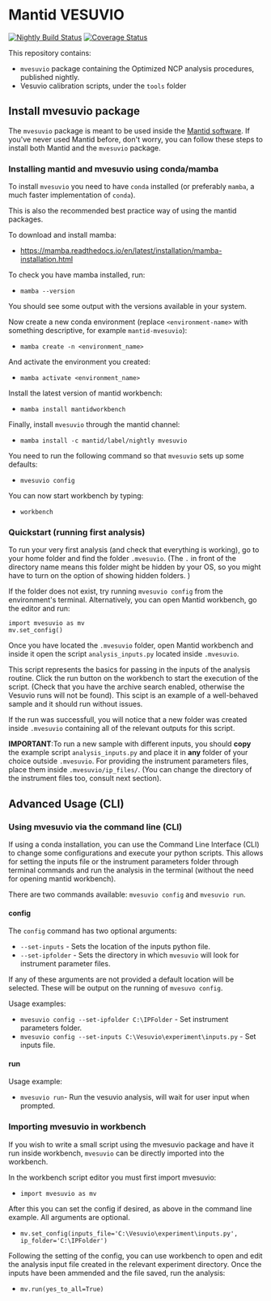 # Mantid VESUVIO

[![Nightly Build Status](https://github.com/mantidproject/vesuvio/actions/workflows/deploy_conda_nightly.yml/badge.svg)](https://github.com/mantidproject/vesuvio/actions/workflows/deploy_conda_nightly.yml)
[![Coverage Status](https://coveralls.io/repos/github/mantidproject/vesuvio/badge.svg?branch=main)](https://coveralls.io/github/mantidproject/vesuvio?branch=main)

This repository contains:
- `mvesuvio` package containing the Optimized NCP analysis procedures, published nightly.
- Vesuvio calibration scripts, under the `tools` folder

## Install mvesuvio package
The `mvesuvio` package is meant to be used inside the [Mantid software](https://www.mantidproject.org/index.html). If you've never used Mantid before, don't worry, you can follow these steps to install both Mantid and the `mvesuvio` package.

### Installing mantid and mvesuvio using conda/mamba

To install `mvesuvio` you need to have `conda` installed (or preferably  `mamba`, a much faster implementation of `conda`).

This is also the recommended best practice way of using the mantid packages.

To download and install mamba:
- https://mamba.readthedocs.io/en/latest/installation/mamba-installation.html

To check you have mamba installed, run:
- `mamba --version`

You should see some output with the versions available in your system.

Now create a new conda environment (replace `<environment-name>` with something descriptive, for example `mantid-mvesuvio`):
- `mamba create -n <environment_name>`

And activate the environment you created:
- `mamba activate <environment_name>`

Install the latest version of mantid workbench:
- `mamba install mantidworkbench`

Finally, install `mvesuvio` through the mantid channel:
- `mamba install -c mantid/label/nightly mvesuvio`

You need to run the following command so that `mvesuvio` sets up some defaults:
- `mvesuvio config`

You can now start workbench by typing:
- `workbench`

### Quickstart (running first analysis)

To run your very first analysis (and check that everything is working), go to your home folder and find the folder `.mvesuvio`.
(The `.` in front of the directory name means this folder might be hidden by your OS, so you might have to turn on the option of showing hidden folders.
)

If the folder does not exist, try running `mvesuvio config` from the environment's terminal.
Alternatively, you can open Mantid workbench, go the editor and run:

```
import mvesuvio as mv
mv.set_config()
```

Once you have located the `.mvesuvio` folder, open Mantid workbench and inside it open the script `analysis_inputs.py` located inside `.mvesuvio`.

This script represents the basics for passing in the inputs of the analysis routine.
Click the run button on the workbench to start the execution of the script.
(Check that you have the archive search enabled, otherwise the Vesuvio runs will not be found).
This scipt is an example of a well-behaved sample and it should run without issues.

If the run was successfull, you will notice that a new folder was created inside `.mvesuvio` containing all of the relevant outputs for this script.

**IMPORTANT**:To run a new sample with different inputs, you should **copy** the example script `analysis_inputs.py` and place it in **any** folder of your choice outside `.mvesuvio`. 
For providing the instrument parameters files, place them inside `.mvesuvio/ip_files/`.
(You can change the directory of the instrument files too, consult next section).


## Advanced Usage (CLI)

### Using mvesuvio via the command line (CLI)
If using a conda installation, you can use the Command Line Interface (CLI) to change some configurations and execute your python scripts.
This allows for setting the inputs file or the instrument parameters folder through terminal commands and run the analysis in the terminal (without 
the need for opening mantid workbench).

There are two commands available: `mvesuvio config` and `mvesuvio run`.

#### config

The `config` command has two optional arguments:
- `--set-inputs` - Sets the location of the inputs python file.
- `--set-ipfolder` - Sets the directory in which `mvesuvio` will look for instrument parameter files.

If any of these arguments are not provided a default location will be selected. 
These will be output on the running of `mvesuvo config`.

Usage examples:
- `mvesuvio config --set-ipfolder C:\IPFolder` - Set instrument parameters folder.
- `mvesuvio config --set-inputs C:\Vesuvio\experiment\inputs.py` - Set inputs file.

#### run

Usage example:
- `mvesuvio run`- Run the vesuvio analysis, will wait for user input when prompted.

### Importing mvesuvio in workbench

If you wish to write a small script using the mvesuvio package and have it run inside workbench, 
`mvesuvio` can be directly imported into the workbench.

In the workbench script editor you must first import mvesuvio:

- `import mvesuvio as mv`

After this you can set the config if desired, as above in the command line example. All arguments are optional.

- `mv.set_config(inputs_file='C:\Vesuvio\experiment\inputs.py', ip_folder='C:\IPFolder')`

Following the setting of the config, you can use workbench to open and edit the analysis input file created in the relevant experiment directory.
Once the inputs have been ammended and the file saved, run the analysis:

- `mv.run(yes_to_all=True)`
